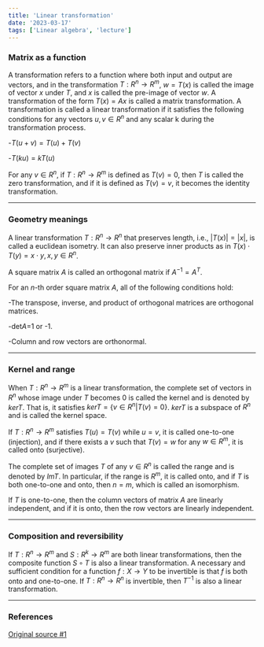 ```yaml
---
title: 'Linear transformation'
date: '2023-03-17'
tags: ['Linear algebra', 'lecture']
---
```


### Matrix as a function

A transformation refers to a function where both input and output are vectors, and in the transformation $T : R^n \rightarrow R^m$, $w=T(x)$ is called the image of vector $x$ under $T$, and $x$ is called the pre-image of vector $w$. A transformation of the form $T(x) = Ax$ is called a matrix transformation. A transformation is called a linear transformation if it satisfies the following conditions for any vectors $u, v \in R^n$ and any scalar k during the transformation process.

-$T(u+v) = T(u) + T(v)$

-$T(ku) = kT(u)$

For any $v \in R^n$, if $T:R^n \rightarrow R^m$ is defined as $T(v) = 0$, then $T$ is called the zero transformation, and if it is defined as $T(v) = v$, it becomes the identity transformation.

---

### Geometry meanings

A linear transformation $T : R^n \rightarrow R^n$ that preserves length, i.e., $|T(x)| = |x|$, is called a euclidean isometry. It can also preserve inner products as in $T(x) \cdot T(y) = x \cdot y, x, y \in R^n$.

A square matrix $A$ is called an orthogonal matrix if $A^{-1} = A^T$.

For an $n$-th order square matrix $A$, all of the following conditions hold:

-The transpose, inverse, and product of orthogonal matrices are orthogonal matrices.

-det$A$=1 or -1.

-Column and row vectors are orthonormal.

---

### Kernel and range

When $T : R^n \rightarrow R^m$ is a linear transformation, the complete set of vectors in $R^n$ whose image under $T$ becomes 0 is called the kernel and is denoted by $kerT$. That is, it satisfies $kerT = \{v \in R^n | T(v) = 0\}$. $kerT$ is a subspace of $R^n$ and is called the kernel space.

If $T : R^n \rightarrow R^m$ satisfies $T(u) = T(v)$ while $u = v$, it is called one-to-one (injection), and if there exists a $v$ such that $T(v) = w$ for any $w \in R^m$, it is called onto (surjective).

The complete set of images $T$ of any $v \in R^n$ is called the range and is denoted by $lmT$. In particular, if the range is $R^m$, it is called onto, and if $T$ is both one-to-one and onto, then $n=m$, which is called an isomorphism.

If $T$ is one-to-one, then the column vectors of matrix $A$ are linearly independent, and if it is onto, then the row vectors are linearly independent.

---

### Composition and reversibility

If $T : R^n \rightarrow R^m$ and $S : R^k \rightarrow R^m$ are both linear transformations, then the composite function $S \circ T$ is also a linear transformation. A necessary and sufficient condition for a function $f : X \rightarrow Y$ to be invertible is that $f$ is both onto and one-to-one. If $T : R^n \rightarrow R^n$ is invertible, then $T^{-1}$ is also a linear transformation.

---

### References

[Original source #1](http://matrix.skku.ac.kr/2015-Album/BigBook-LinearAlgebra-2015.pdf)